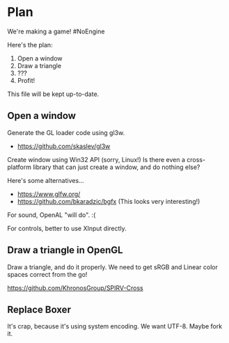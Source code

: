 # Plan

We're making a game! #NoEngine

Here's the plan:

1. Open a window
2. Draw a triangle
3. ???
4. Profit!

This file will be kept up-to-date.

## Open a window

Generate the GL loader code using gl3w.
- https://github.com/skaslev/gl3w

Create window using Win32 API (sorry, Linux!)
Is there even a cross-platform library that can just create a window, and do nothing else?

Here's some alternatives...
- https://www.glfw.org/
- https://github.com/bkaradzic/bgfx (This looks very interesting!)

For sound, OpenAL "will do". :(

For controls, better to use XInput directly.

## Draw a triangle in OpenGL

Draw a triangle, and do it properly. We need to get sRGB and Linear color spaces correct from the go!

https://github.com/KhronosGroup/SPIRV-Cross

## Replace Boxer

It's crap, because it's using system encoding. We want UTF-8.
Maybe fork it.
